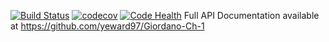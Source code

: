 [![Build Status](https://travis-ci.org/yeward97/Giordano-Ch-1.svg?branch=master)](https://travis-ci.org/yeward97/Giordano-Ch-1)
[![codecov](https://codecov.io/gh/yeward97/Giordano-Ch-1/branch/master/graph/badge.svg)](https://codecov.io/gh/yeward97/Giordano-Ch-1)
[![Code Health](https://landscape.io/github/yeward97/Giordano-Ch-1/master/landscape.svg?style=flat)](https://landscape.io/github/yeward97/Giordano-Ch-1/master)
Full API Documentation available at https://github.com/yeward97/Giordano-Ch-1
